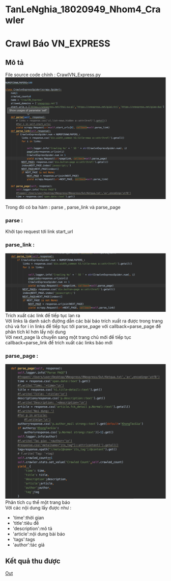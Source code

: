 # TanLeNghia_18020949_Nhom4_Crawler
# Crawl Báo VN_EXPRESS

## Mô tả
File source code chính : CrawlVN_Express.py
![](img/Screen_shot.png)

Trong đó có ba hàm : parse , parse_link và parse_page

### parse : 
Khởi tạo request tới link start_url

### parse_link :
![](img/Screen_1.png)
Trích xuất các link để tiếp tục lan ra<br/>
Với links là danh sách đường dẫn các bài báo trích xuất ra được trong trang chủ và for i in links để tiếp tục tới parse_page với callback=parse_page để phân tích kĩ hơn lấy nội dung <br/>
Với next_page là chuyển sang một trang chủ mới để tiếp tục callback=parse_link để trích xuất các links báo mới

### parse_page :  
![](img/Screen_2.png)
Phân tích cụ thể một trang báo<br/>
Với các nội dung lấy được như : 
+ 'time':thời gian
+ 'title':tiêu đề 
+ 'description':mô tả 
+ 'article':nội dung bài báo
+ 'tags':tags
+ 'author':tác giả

## Kết quả thu được
[Out](https://github.com/LENGHIA-CN8/TanLeNghia_18020949_Nhom4_Crawler/tree/master/VNexpress/spiders/Out.json)
